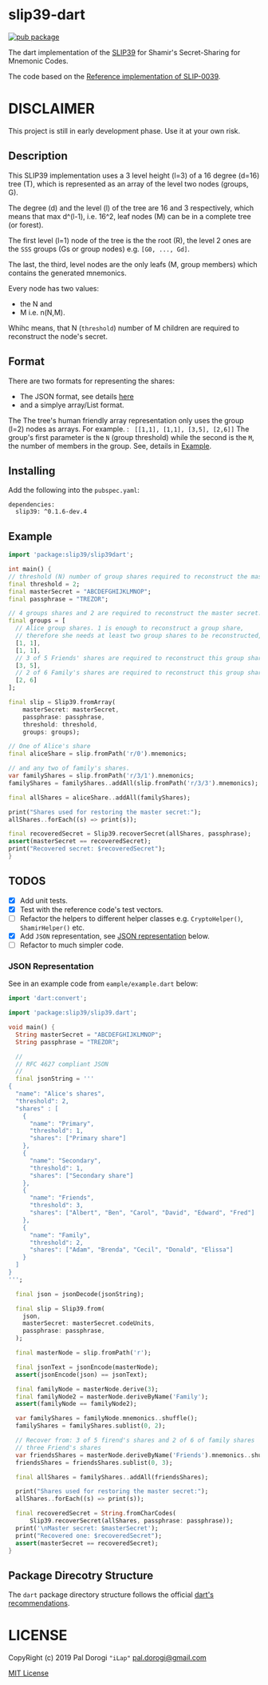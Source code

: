 # slip39-dart

[![pub package](https://img.shields.io/pub/v/slip39.svg)](https://pub.dartlang.org/packages/slip39)

The dart implementation of the [SLIP39](https://github.com/satoshilabs/slips/blob/master/slip-0039.md) for Shamir's Secret-Sharing for Mnemonic Codes.

The code based on the [Reference implementation of SLIP-0039](https://github.com/trezor/python-shamir-mnemonic/).

# DISCLAIMER

This project is still in early development phase. Use it at your own risk.

## Description

 This SLIP39 implementation uses a 3 level height (l=3) of a 16 degree (d=16) tree (T), which is represented as an array of the level two nodes (groups, G).

 The degree (d) and the level (l) of the tree are 16 and 3 respectively,
 which means that max d^(l-1), i.e. 16^2, leaf nodes (M) can be in a complete tree (or forest).

 The first level (l=1) node of the tree is the the root (R), the level 2 ones are the `SSS` groups (Gs or group nodes) e.g. `[G0, ..., Gd]`.
 
 The last, the third, level nodes are the only leafs (M, group members) which contains the generated mnemonics.
 
 Every node has two values:
  - the N and 
  - M i.e. n(N,M).
 
 Whihc means, that N (`threshold`) number of M children are required to reconstruct the node's secret.

## Format

There are two formats for representing the shares:
  - The JSON format, see details [here](#json-representation)
  - and a simplye array/List format.
  
The The tree's human friendly array representation only uses the group (l=2) nodes as arrays.
For example. : ``` [[1,1], [1,1], [3,5], [2,6]]```
The group's first parameter is the `N` (group threshold) while the second is the `M`, the number of members in the group. See, details in [Example](#Example).

## Installing

Add the following into the `pubspec.yaml`:

```
dependencies:
  slip39: ^0.1.6-dev.4
```

## Example

  ``` dart
  import 'package:slip39/slip39dart';

  int main() {
  // threshold (N) number of group shares required to reconstruct the master secret.
  final threshold = 2;
  final masterSecret = "ABCDEFGHIJKLMNOP";
  final passphrase = "TREZOR";

  // 4 groups shares and 2 are required to reconstruct the master secret.
  final groups = [
    // Alice group shares. 1 is enough to reconstruct a group share,
    // therefore she needs at least two group shares to be reconstructed,
    [1, 1],
    [1, 1],
    // 3 of 5 Friends' shares are required to reconstruct this group share
    [3, 5],
    // 2 of 6 Family's shares are required to reconstruct this group share
    [2, 6]
  ];

  final slip = Slip39.fromArray(
      masterSecret: masterSecret,
      passphrase: passphrase,
      threshold: threshold,
      groups: groups);

  // One of Alice's share
  final aliceShare = slip.fromPath('r/0').mnemonics;

  // and any two of family's shares.
  var familyShares = slip.fromPath('r/3/1').mnemonics;
  familyShares = familyShares..addAll(slip.fromPath('r/3/3').mnemonics);

  final allShares = aliceShare..addAll(familyShares);

  print("Shares used for restoring the master secret:");
  allShares..forEach((s) => print(s));
  
  final recoveredSecret = Slip39.recoverSecret(allShares, passphrase);
  assert(masterSecret == recoveredSecret);
  print("Recovered secret: $recoveredSecret");
}
```
## TODOS

- [x] Add unit tests.
- [x] Test with the reference code's test vectors.
- [ ] Refactor the helpers to different helper classes e.g. `CryptoHelper()`, `ShamirHelper()` etc.
- [x] Add `JSON` representation, see [JSON representation](#json-representation) below.
- [ ] Refactor to much simpler code.

### JSON Representation 

See in an example code from `eample/example.dart` below:
``` dart
import 'dart:convert';

import 'package:slip39/slip39.dart';

void main() {
  String masterSecret = "ABCDEFGHIJKLMNOP";
  String passphrase = "TREZOR";

  //
  // RFC 4627 compliant JSON
  //
  final jsonString = '''
{
  "name": "Alice's shares",
  "threshold": 2,
  "shares" : [
    {
      "name": "Primary",
      "threshold": 1,
      "shares": ["Primary share"]
    },
    {
      "name": "Secondary",
      "threshold": 1,
      "shares": ["Secondary share"]
    },
    {
      "name": "Friends",
      "threshold": 3,
      "shares": ["Albert", "Ben", "Carol", "David", "Edward", "Fred"]
    },
    {
      "name": "Family",
      "threshold": 2,
      "shares": ["Adam", "Brenda", "Cecil", "Donald", "Elissa"]
    }
  ]
}
''';

  final json = jsonDecode(jsonString);

  final slip = Slip39.from(
    json,
    masterSecret: masterSecret.codeUnits,
    passphrase: passphrase,
  );

  final masterNode = slip.fromPath('r');

  final jsonText = jsonEncode(masterNode);
  assert(jsonEncode(json) == jsonText);

  final familyNode = masterNode.derive(3);
  final familyNode2 = masterNode.deriveByName('Family');
  assert(familyNode == familyNode2);

  var familyShares = familyNode.mnemonics..shuffle();
  familyShares = familyShares.sublist(0, 2);

  // Recover from: 3 of 5 firend's shares and 2 of 6 of family shares
  // three Friend's shares
  var friendsShares = masterNode.deriveByName('Friends').mnemonics..shuffle();
  friendsShares = friendsShares.sublist(0, 3);

  final allShares = familyShares..addAll(friendsShares);

  print("Shares used for restoring the master secret:");
  allShares..forEach((s) => print(s));

  final recoveredSecret = String.fromCharCodes(
      Slip39.recoverSecret(allShares, passphrase: passphrase));
  print('\nMaster secret: $masterSecret');
  print("Recovered one: $recoveredSecret");
  assert(masterSecret == recoveredSecret);
}
```

## Package Direcotry Structure

The `dart` package directory structure follows the official [dart's recommendations](https://dart.dev/tools/pub/package-layout).

# LICENSE

CopyRight (c) 2019 Pal Dorogi `"iLap"` <pal.dorogi@gmail.com>

[MIT License](LICENSE)
